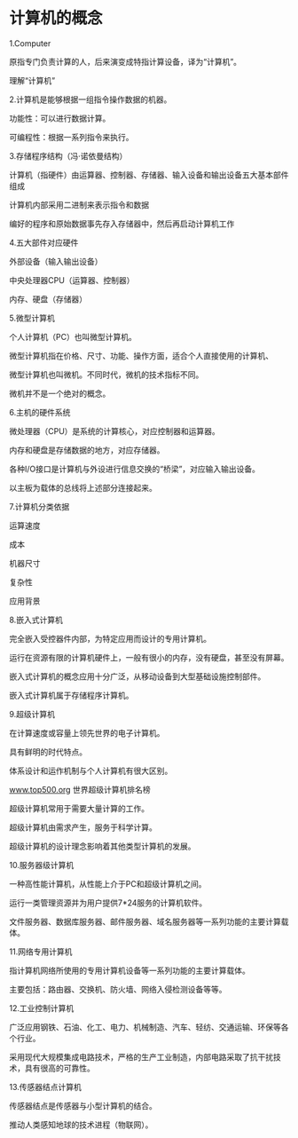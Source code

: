 # 计算机的概念

1.Computer

原指专门负责计算的人，后来演变成特指计算设备，译为“计算机”。

理解“计算机”

2.计算机是能够根据一组指令操作数据的机器。

功能性：可以进行数据计算。

可编程性：根据一系列指令来执行。

3.存储程序结构（冯·诺依曼结构）

计算机（指硬件）由运算器、控制器、存储器、输入设备和输出设备五大基本部件组成

计算机内部采用二进制来表示指令和数据

编好的程序和原始数据事先存入存储器中，然后再启动计算机工作

4.五大部件对应硬件

外部设备（输入输出设备）

中央处理器CPU（运算器、控制器）

内存、硬盘（存储器）

5.微型计算机

个人计算机（PC）也叫微型计算机。

微型计算机指在价格、尺寸、功能、操作方面，适合个人直接使用的计算机、

微型计算机也叫微机。不同时代，微机的技术指标不同。

微机并不是一个绝对的概念。

6.主机的硬件系统

微处理器（CPU）是系统的计算核心，对应控制器和运算器。

内存和硬盘是存储数据的地方，对应存储器。

各种I/O接口是计算机与外设进行信息交换的“桥梁”，对应输入输出设备。

以主板为载体的总线将上述部分连接起来。

7.计算机分类依据

运算速度

成本

机器尺寸

复杂性

应用背景

8.嵌入式计算机

完全嵌入受控器件内部，为特定应用而设计的专用计算机。

运行在资源有限的计算机硬件上，一般有很小的内存，没有硬盘，甚至没有屏幕。

嵌入式计算机的概念应用十分广泛，从移动设备到大型基础设施控制部件。

嵌入式计算机属于存储程序计算机。

9.超级计算机

在计算速度或容量上领先世界的电子计算机。

具有鲜明的时代特点。

体系设计和运作机制与个人计算机有很大区别。

www.top500.org 世界超级计算机排名榜

超级计算机常用于需要大量计算的工作。

超级计算机由需求产生，服务于科学计算。

超级计算机的设计理念影响着其他类型计算机的发展。

10.服务器级计算机

一种高性能计算机，从性能上介于PC和超级计算机之间。

运行一类管理资源并为用户提供7\*24服务的计算机软件。

文件服务器、数据库服务器、邮件服务器、域名服务器等一系列功能的主要计算载体。

11.网络专用计算机

指计算机网络所使用的专用计算机设备等一系列功能的主要计算载体。

主要包括：路由器、交换机、防火墙、网络入侵检测设备等等。

12.工业控制计算机

广泛应用钢铁、石油、化工、电力、机械制造、汽车、轻纺、交通运输、环保等各个行业。

采用现代大规模集成电路技术，严格的生产工业制造，内部电路采取了抗干扰技术，具有很高的可靠性。

13.传感器结点计算机

传感器结点是传感器与小型计算机的结合。

推动人类感知地球的技术进程（物联网）。









